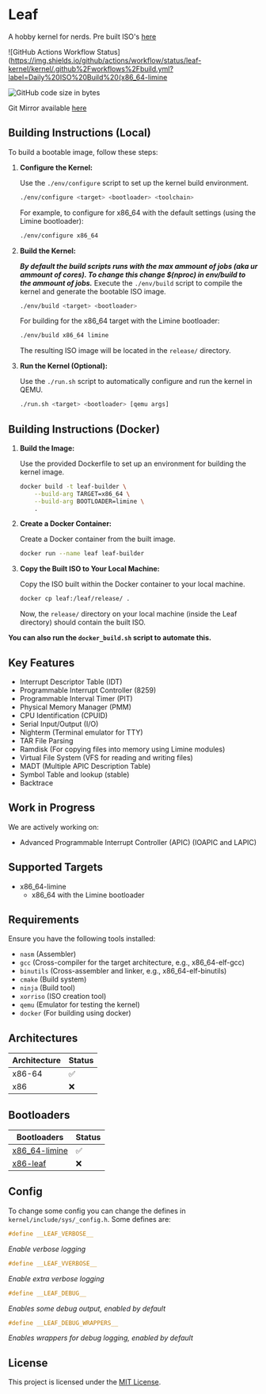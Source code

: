# Leaf
A hobby kernel for nerds. Pre built ISO's [here](https://nightly.link/leaf-kernel/kernel/workflows/build/main/Leaf-release.zip)

![GitHub Actions Workflow Status](https://img.shields.io/github/actions/workflow/status/leaf-kernel/kernel/.github%2Fworkflows%2Fbuild.yml?label=Daily%20ISO%20Build%20(x86_64-limine

![GitHub code size in bytes](https://img.shields.io/github/languages/code-size/leaf-kernel/kernel?label=Code%20Size%20(bytes))

Git Mirror available [here](https://git.leafkern.xyz/leaf)

## Building Instructions (Local)

To build a bootable image, follow these steps:

1. **Configure the Kernel:**

   Use the `./env/configure` script to set up the kernel build environment.

   ```bash
   ./env/configure <target> <bootloader> <toolchain>
   ```

   For example, to configure for x86_64 with the default settings (using the Limine bootloader):

   ```bash
   ./env/configure x86_64
   ```

2. **Build the Kernel:**

   ***By default the build scripts runs with the max ammount of jobs (aka ur ammount of cores). To change this change $(nproc) in env/build to the ammount of jobs.***
   Execute the `./env/build` script to compile the kernel and generate the bootable ISO image.

   ```bash
   ./env/build <target> <bootloader>
   ```

   For building for the x86_64 target with the Limine bootloader:

   ```bash
   ./env/build x86_64 limine
   ```

   The resulting ISO image will be located in the `release/` directory.

3. **Run the Kernel (Optional):**

   Use the `./run.sh` script to automatically configure and run the kernel in QEMU.

   ```bash
   ./run.sh <target> <bootloader> [qemu args]
   ```

## Building Instructions (Docker)

1. **Build the Image:**

   Use the provided Dockerfile to set up an environment for building the kernel image.

   ```bash
   docker build -t leaf-builder \
       --build-arg TARGET=x86_64 \
       --build-arg BOOTLOADER=limine \
       .
   ```

2. **Create a Docker Container:**

   Create a Docker container from the built image.

   ```bash
   docker run --name leaf leaf-builder
   ```

3. **Copy the Built ISO to Your Local Machine:**

   Copy the ISO built within the Docker container to your local machine.

   ```bash
   docker cp leaf:/leaf/release/ .
   ```

   Now, the `release/` directory on your local machine (inside the Leaf directory) should contain the built ISO.

**You can also run the `docker_build.sh` script to automate this.**

## Key Features

- Interrupt Descriptor Table (IDT)
- Programmable Interrupt Controller (8259)
- Programmable Interval Timer (PIT)
- Physical Memory Manager (PMM)
- CPU Identification (CPUID)
- Serial Input/Output (I/O)
- Nighterm (Terminal emulator for TTY)
- TAR File Parsing
- Ramdisk (For copying files into memory using Limine modules)
- Virtual File System (VFS for reading and writing files)
- MADT (Multiple APIC Description Table)
- Symbol Table and lookup (stable)
- Backtrace

## Work in Progress

We are actively working on:

- Advanced Programmable Interrupt Controller (APIC) (IOAPIC and LAPIC)

## Supported Targets

- x86_64-limine
  - x86_64 with the Limine bootloader

## Requirements

Ensure you have the following tools installed:

- `nasm` (Assembler)
- `gcc` (Cross-compiler for the target architecture, e.g., x86_64-elf-gcc)
- `binutils` (Cross-assembler and linker, e.g., x86_64-elf-binutils)
- `cmake` (Build system)
- `ninja` (Build tool)
- `xorriso` (ISO creation tool)
- `qemu` (Emulator for testing the kernel)
- `docker` (For building using docker)

## Architectures

| Architecture | Status |
| ------------ | ------ |
| x86-64       | ✅     |
| x86          | ❌     |

## Bootloaders

| Bootloaders                                                  | Status |
| ------------------------------------------------------------ | ------ |
| [x86_64-limine](https://github.com/limine-bootloader/limine) | ✅     |
| [x86-leaf](https://github.com/leaf-kernel/bootloader)        | ❌     |

## Config
To change some config you can change the defines in `kernel/include/sys/_config.h`. Some defines are:
```c
#define __LEAF_VERBOSE__
```
*Enable verbose logging*

```c
#define __LEAF_VVERBOSE__
```
*Enable extra verbose logging*

```c
#define __LEAF_DEBUG__
```
*Enables some debug output, enabled by default*

```c
#define __LEAF_DEBUG_WRAPPERS__
```
*Enables wrappers for debug logging, enabled by default*

## License

This project is licensed under the [MIT License](https://github.com/leaf-kernel/kernel/blob/main/LICENSE).
